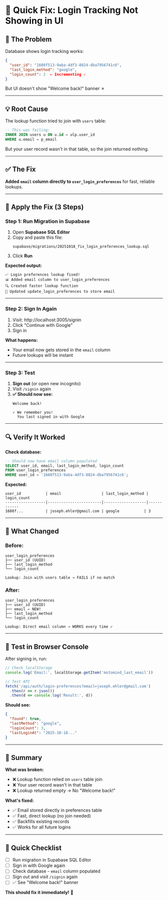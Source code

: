 # 🔧 Quick Fix: Login Tracking Not Showing in UI

## 🐛 The Problem

Database shows login tracking works:
```json
{
  "user_id": "1608f513-9aba-4df3-8824-dba7956741c6",
  "last_login_method": "google",
  "login_count": 2  ← Incrementing ✓
}
```

But UI doesn't show "Welcome back!" banner ✗

---

## 💡 Root Cause

The lookup function tried to join with `users` table:
```sql
-- This was failing:
INNER JOIN users u ON u.id = ulp.user_id
WHERE u.email = p_email
```

But your user record wasn't in that table, so the join returned nothing.

---

## ✅ The Fix

**Added `email` column directly to `user_login_preferences`** for fast, reliable lookups.

---

## 🚀 Apply the Fix (3 Steps)

### **Step 1: Run Migration in Supabase**

1. Open **Supabase SQL Editor**
2. Copy and paste this file: 
   ```
   supabase/migrations/20251018_fix_login_preferences_lookup.sql
   ```
3. Click **Run**

**Expected output:**
```
✅ Login preferences lookup fixed!
📊 Added email column to user_login_preferences
🔍 Created faster lookup function
📝 Updated update_login_preferences to store email
```

---

### **Step 2: Sign In Again**

1. Visit: http://localhost:3005/signin
2. Click "Continue with Google"
3. Sign in

**What happens:**
- Your email now gets stored in the `email` column
- Future lookups will be instant

---

### **Step 3: Test**

1. **Sign out** (or open new incognito)
2. Visit `/signin` again
3. **✅ Should now see:**
   ```
   Welcome back!
   
   ✓ We remember you!
     You last signed in with Google
   ```

---

## 🔍 Verify It Worked

**Check database:**
```sql
-- Should now have email column populated
SELECT user_id, email, last_login_method, login_count
FROM user_login_preferences
WHERE user_id = '1608f513-9aba-4df3-8824-dba7956741c6';
```

**Expected:**
```
user_id           | email                  | last_login_method | login_count
------------------|------------------------|-------------------|------------
1608f...          | joseph.ehler@gmail.com | google           | 3
```

---

## 🎯 What Changed

### **Before:**
```
user_login_preferences
├── user_id (UUID)
├── last_login_method
└── login_count

Lookup: Join with users table → FAILS if no match
```

### **After:**
```
user_login_preferences
├── user_id (UUID)
├── email ← NEW!
├── last_login_method
└── login_count

Lookup: Direct email column → WORKS every time ✓
```

---

## 🧪 Test in Browser Console

After signing in, run:
```javascript
// Check localStorage
console.log('Email:', localStorage.getItem('motomind_last_email'))

// Test API
fetch('/api/auth/login-preferences?email=joseph.ehler@gmail.com')
  .then(r => r.json())
  .then(d => console.log('Result:', d))
```

**Should see:**
```json
{
  "found": true,
  "lastMethod": "google",
  "loginCount": 3,
  "lastLoginAt": "2025-10-18..."
}
```

---

## 🎊 Summary

**What was broken:**
- ❌ Lookup function relied on `users` table join
- ❌ Your user record wasn't in that table
- ❌ Lookup returned empty → No "Welcome back!"

**What's fixed:**
- ✅ Email stored directly in preferences table
- ✅ Fast, direct lookup (no join needed)
- ✅ Backfills existing records
- ✅ Works for all future logins

---

## 📝 Quick Checklist

- [ ] Run migration in Supabase SQL Editor
- [ ] Sign in with Google again
- [ ] Check database - `email` column populated
- [ ] Sign out and visit `/signin` again
- [ ] ✅ See "Welcome back!" banner

**This should fix it immediately!** 🚀
